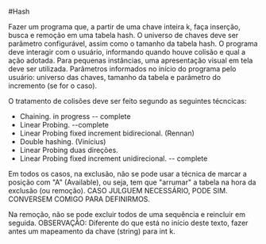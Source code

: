 #Hash

Fazer um programa que, a partir de uma chave inteira k, faça inserção, busca e remoção em uma tabela hash. O universo de chaves deve ser parâmetro configurável, assim como o tamanho da tabela hash. O programa deve interagir com o usuário, informando quando houve colisão e qual a ação adotada. Para pequenas instâncias, uma apresentação visual em tela deve ser utilizada. Parâmetros informados no início do programa pelo usuário: universo das chaves, tamanho da tabela e parâmetro do incremento (se for o caso).

O tratamento de colisões deve ser feito segundo as seguintes técncicas:
- Chaining. in progress -- complete
- Linear Probing. --complete
- Linear Probing fixed increment bidirecional. (Rennan)
- Double hashing. (Vinícius)
- Linear Probing duas direções.
- Linear Probing fixed increment unidirecional. -- complete

Em todos os casos, na exclusão, não se pode usar a técnica de marcar a posição com "A" (Available), ou seja, tem que "arrumar" a tabela na hora da exclusão (ou remoção).
CASO JULGUEM NECESSÁRIO, PODE SIM. CONVERSEM COMIGO PARA DEFINIRMOS.

Na remoção, não se pode excluir todos de uma sequência e reincluir em seguida.
OBSERVAÇÃO: Diferente do que está no início deste texto, fazer antes um mapeamento da chave (string) para int k.
